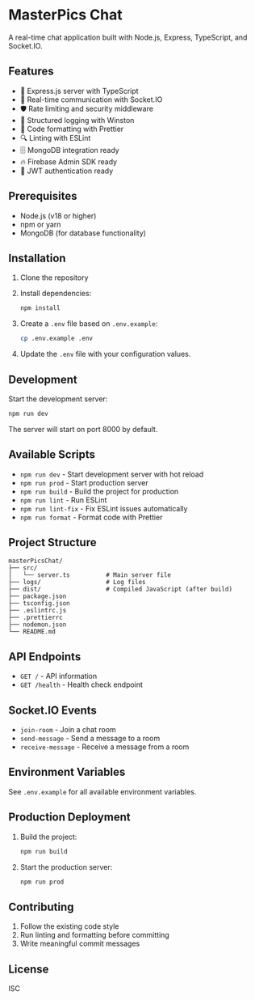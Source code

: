 # MasterPics Chat

A real-time chat application built with Node.js, Express, TypeScript, and Socket.IO.

## Features

- 🚀 Express.js server with TypeScript
- 🔄 Real-time communication with Socket.IO
- 🛡️ Rate limiting and security middleware
- 📝 Structured logging with Winston
- 🎨 Code formatting with Prettier
- 🔍 Linting with ESLint
- 🗄️ MongoDB integration ready
- 🔥 Firebase Admin SDK ready
- 🔐 JWT authentication ready

## Prerequisites

- Node.js (v18 or higher)
- npm or yarn
- MongoDB (for database functionality)

## Installation

1. Clone the repository
2. Install dependencies:
   ```bash
   npm install
   ```

3. Create a `.env` file based on `.env.example`:
   ```bash
   cp .env.example .env
   ```

4. Update the `.env` file with your configuration values.

## Development

Start the development server:
```bash
npm run dev
```

The server will start on port 8000 by default.

## Available Scripts

- `npm run dev` - Start development server with hot reload
- `npm run prod` - Start production server
- `npm run build` - Build the project for production
- `npm run lint` - Run ESLint
- `npm run lint-fix` - Fix ESLint issues automatically
- `npm run format` - Format code with Prettier

## Project Structure

```
masterPicsChat/
├── src/
│   └── server.ts          # Main server file
├── logs/                  # Log files
├── dist/                  # Compiled JavaScript (after build)
├── package.json
├── tsconfig.json
├── .eslintrc.js
├── .prettierrc
├── nodemon.json
└── README.md
```

## API Endpoints

- `GET /` - API information
- `GET /health` - Health check endpoint

## Socket.IO Events

- `join-room` - Join a chat room
- `send-message` - Send a message to a room
- `receive-message` - Receive a message from a room

## Environment Variables

See `.env.example` for all available environment variables.

## Production Deployment

1. Build the project:
   ```bash
   npm run build
   ```

2. Start the production server:
   ```bash
   npm run prod
   ```

## Contributing

1. Follow the existing code style
2. Run linting and formatting before committing
3. Write meaningful commit messages

## License

ISC
